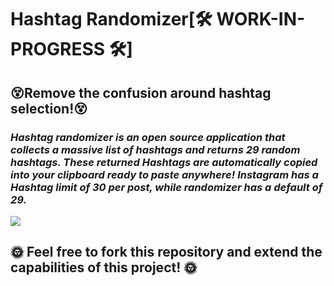 # Hashtag Randomizer[🛠 WORK-IN-PROGRESS 🛠]

## **:dizzy_face:Remove the confusion around hashtag selection!:dizzy_face:**

### ***Hashtag randomizer is an open source application that collects a massive list of hashtags and returns 29 random hashtags. These returned Hashtags are automatically copied into your clipboard ready to paste anywhere! Instagram has a Hashtag limit of 30 per post, while randomizer has a default of 29.***



![](HashtagRandomizer.gif)


## **:sun_with_face: Feel free to fork this repository and extend the capabilities of this project! :sun_with_face:**
